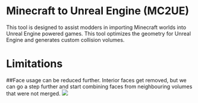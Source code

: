 # Minecraft to Unreal Engine (MC2UE)

This tool is designed to assist modders in importing Minecraft worlds into Unreal Engine powered games. This tool optimizes the geometry for Unreal Engine and generates custom collision volumes.



# Limitations

##Face usage can be reduced further.
Interior faces get removed, but we can go a step further and start combining faces from neighbouring volumes that were not merged.
![](https://github.com/xFleury/minecraft-to-unreal/blob/master/wiki-images/nonIdealFaces.png)